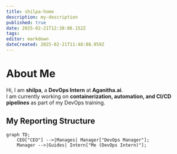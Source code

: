```yaml
---
title: shilpa-home
description: my-description
published: true
date: 2025-02-21T12:38:06.152Z
tags: 
editor: markdown
dateCreated: 2025-02-21T11:48:08.959Z
---
```


# About Me  

Hi, I am **shilpa**, a **DevOps Intern** at **Aganitha.ai**.  
I am currently working on **containerization, automation, and CI/CD pipelines** as part of my DevOps training.  

## **My Reporting Structure**  

```mermaid
graph TD;
    CEO["CEO"] -->|Manages| Manager["DevOps Manager"];
    Manager -->|Guides| Intern["Me (DevOps Intern)"];